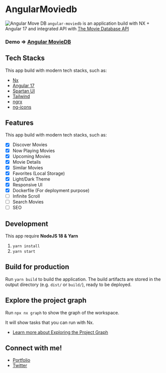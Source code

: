 # AngularMoviedb

![Angular Move DB](https://i.ibb.co/FzWLtxf/Frame-37.png)
`angular-moviedb` is an application build with NX + Angular 17 and integrated API with [The Movie Database API](https://developer.themoviedb.org/)

### Demo => [Angular MovieDB](https://angular-moviedb.vercel.app/)

## Tech Stacks

This app build with modern tech stacks, such as:

- [Nx](https://nx.dev/)
- [Angular 17](https://angular.dev/)
- [Spartan UI](https://www.spartan.ng/)
- [Tailwind](https://tailwindcss.com/)
- [ngrx](https://ngrx.io/)
- [ng-icons](https://ng-icons.github.io/ng-icons/)

## Features

This app build with modern tech stacks, such as:

- [x] Discover Movies
- [x] Now Playing Movies
- [x] Upcoming Movies
- [x] Movie Details
- [x] Similar Movies
- [x] Favorites (Local Storage)
- [x] Light/Dark Theme
- [x] Responsive UI
- [x] Dockerfile (For deployment purpose)
- [ ] Infinite Scroll
- [ ] Search Movies
- [ ] SEO

## Development

This app require **NodeJS 18 & Yarn**

1.  `yarn install`
2.  `yarn start`

## Build for production

Run `yarn build` to build the application. The build artifacts are stored in the output directory (e.g. `dist/` or `build/`), ready to be deployed.

## Explore the project graph

Run `npx nx graph` to show the graph of the workspace.

It will show tasks that you can run with Nx.

- [Learn more about Exploring the Project Graph](https://nx.dev/core-features/explore-graph)

## Connect with me!

- [Portfolio](https://akbarsaputrait.github.io/)
- [Twitter](https://twitter.com/akbarsaputrait)

